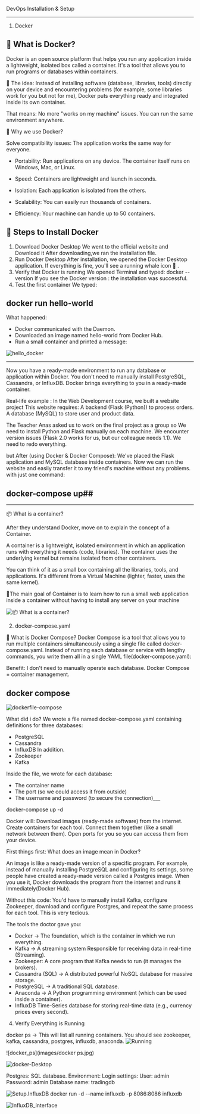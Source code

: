 DevOps
Installation & Setup

___
1. Docker 
## 🐳 What is Docker?

Docker is an open source platform that helps you run any application inside a lightweight, isolated box called a container.
It's a tool that allows you to run programs or databases within containers.

🔹 The idea:
Instead of installing software (database, libraries, tools) directly on your device and encountering problems (for example, some libraries work for you but not for me), Docker puts everything ready and integrated inside its own container.

That means:
No more "works on my machine" issues.
You can run the same environment anywhere.

🎯 Why we use Docker?

Solve compatibility issues: The application works the same way for everyone.

- Portability: Run applications on any device.
The container itself runs on Windows, Mac, or Linux.

- Speed: Containers are lightweight and launch in seconds.

- Isolation: Each application is isolated from the others.

- Scalability: You can easily run thousands of containers.

- Efficiency: Your machine can handle up to 50 containers.

## 🐳 Steps to Install Docker 

1. Download Docker Desktop
We went to the official website and Download it
After downloading,we ran the installation file.
2. Run Docker Desktop
After installation, we opened the Docker Desktop application.
If everything is fine, you'll see a running whale icon 🐳 .
3. Verify that Docker is running
We opened Terminal and typed:
docker --version
If you see the Docker version : the installation was successful.
4. Test the first container
We typed:
## docker run hello-world

What happened:
- Docker communicated with the Daemon.
- Downloaded an image named hello-world from Docker Hub.
- Run a small container and printed a message:



![hello_docker](images/hello-docker.png)

 ___
Now you have a ready-made environment to run any database or application within Docker.
You don't need to manually install PostgreSQL, Cassandra, or InfluxDB. Docker brings everything to you in a ready-made container.

Real-life example :
In the Web Development course, we built a website project 
This website requires:
A backend (Flask (Python)) to process orders.
A database (MySQL) to store user and product data.

The Teacher Anas asked us to work on the final project as a group so We need to install Python and Flask manually on each machine.
We encounter version issues (Flask 2.0 works for us, but our colleague needs 1.1).
We need to redo everything.

but After (using Docker & Docker Compose):
We've placed the Flask application and MySQL database inside containers.
Now we can run the website and easily transfer it to my friend's machine without any problems.
 with just one command:
## docker-compose up##


___

📦 What is a container?

After they understand Docker, move on to explain the concept of a Container.

A container is a lightweight, isolated environment in which an application runs with everything it needs (code, libraries).
The container uses the underlying kernel but remains isolated from other containers.

You can think of it as a small box containing all the libraries, tools, and applications.
It's different from a Virtual Machine (lighter, faster, uses the same kernel).

🎯The main goal of Container is to learn how to run a small web application inside a container without having to install any server on your machine


![📦 What is a container?](images/container.png)


2. docker-compose.yaml

🔹 What is Docker Compose?
Docker Compose is a tool that allows you to run multiple containers simultaneously using a single file called docker-compose.yaml.
Instead of running each database or service with lengthy commands, you write them all in a single YAML file(docker-compose.yaml):

Benefit: I don't need to manually operate each database.
Docker Compose = container management.

## docker compose 
![dockerfile-compose](images/docker-compose.png)

What did i do?
We wrote a file named docker-compose.yaml containing definitions for three databases:
- PostgreSQL
- Cassandra
- InfluxDB
In addition. 
- Zookeeper 
- Kafka

Inside the file, we wrote for each database:
- The container name
- The port (so we could access it from outside)
- The username and password (to secure the connection)___

docker-compose up -d

Docker will:
Download images (ready-made software) from the internet.
Create containers for each tool.
Connect them together (like a small network between them).
Open ports for you so you can access them from your device.

First things first: What does an image mean in Docker?

An image is like a ready-made version of a specific program.
For example, instead of manually installing PostgreSQL and configuring its settings, some people have created a ready-made version called a Postgres image.
When you use it, Docker downloads the program from the internet and runs it immediately(Docker Hub).

Without this code: You'd have to manually install Kafka, configure Zookeeper, download and configure Postgres, and repeat the same process for each tool. This is very tedious.

The tools the doctor gave you:

- Docker → The foundation, which is the container in which we run everything.
- Kafka → A streaming system Responsible for receiving data in real-time (Streaming).
- Zookeeper: A core program that Kafka needs to run (it manages the brokers).
- Cassandra (SQL) → A distributed powerful NoSQL database for massive storage.
- PostgreSQL → A traditional SQL database.
- Anaconda → A Python programming environment (which can be used inside a container).
- InfluxDB Time-Series database for storing real-time data (e.g., currency prices every second).



4. Verify Everything is Running

docker ps → This will list all running containers. You should see zookeeper, kafka, cassandra, postgres, influxdb, anaconda.
![Running](images/Running.jpg)



![docker_ps](images/docker ps.jpg)



![docker-Desktop](images/Docker.png)



Postgres: SQL database.
Environment: Login settings:
User: admin
Password: admin
Database name: tradingdb


![Setup.InfluxDB](images/Setup.jpg)
docker run -d --name influxdb -p 8086:8086 influxdb


![InfluxDB_interface](images/InfluxDB.jpg)



